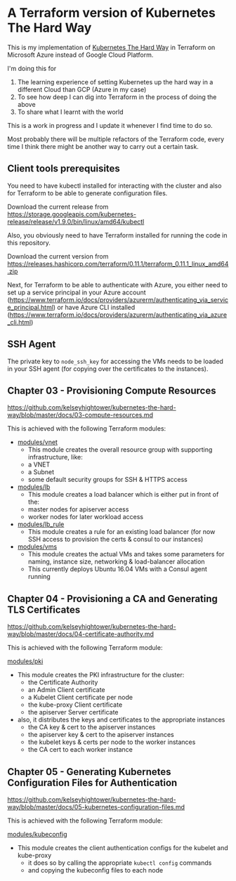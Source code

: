 # A Terraform version of Kubernetes The Hard Way

This is my implementation of [Kubernetes The Hard Way](https://github.com/kelseyhightower/kubernetes-the-hard-way) in Terraform on Microsoft Azure instead of Google Cloud Platform.

I'm doing this for 

1. The learning experience of setting Kubernetes up the hard way in a different Cloud than GCP (Azure in my case)
2. To see how deep I can dig into Terraform in the process of doing the above
3. To share what I learnt with the world

This is a work in progress and I update it whenever I find time to do so.

Most probably there will be multiple refactors of the Terraform code, every time I think there might be another way to carry out a certain task.

## Client tools prerequisites

You need to have kubectl installed for interacting with the cluster and also for Terraform to be able to generate configuration files.

Download the current release from https://storage.googleapis.com/kubernetes-release/release/v1.9.0/bin/linux/amd64/kubectl

Also, you obviously need to have Terraform installed for running the code in this repository.

Download the current version from https://releases.hashicorp.com/terraform/0.11.1/terraform_0.11.1_linux_amd64.zip

Next, for Terraform to be able to authenticate with Azure, you either need to set up a service principal in your Azure account (https://www.terraform.io/docs/providers/azurerm/authenticating_via_service_principal.html) or have Azure CLI installed (https://www.terraform.io/docs/providers/azurerm/authenticating_via_azure_cli.html)

## SSH Agent

The private key to `node_ssh_key` for accessing the VMs needs to be loaded in your SSH agent (for copying over the certificates to the instances).



## Chapter 03 - Provisioning Compute Resources

https://github.com/kelseyhightower/kubernetes-the-hard-way/blob/master/docs/03-compute-resources.md

This is achieved with the following Terraform modules:

- [modules/vnet](modules/vnet)
  - This module creates the overall resource group with supporting infrastructure, like:
  - a VNET
  - a Subnet
  - some default security groups for SSH & HTTPS access
- [modules/lb](modules/lb)
  - This module creates a load balancer which is either put in front of the: 
  - master nodes for apiserver access
  - worker nodes for later workload access
- [modules/lb_rule](modules/lb_rule)
  - This module creates a rule for an existing load balancer (for now SSH access to provision the certs & consul to our instances)
- [modules/vms](modules/vms)
  - This module creates the actual VMs and takes some parameters for naming, instance size, networking & load-balancer allocation
  - This currently deploys Ubuntu 16.04 VMs with a Consul agent running

## Chapter 04 - Provisioning a CA and Generating TLS Certificates

https://github.com/kelseyhightower/kubernetes-the-hard-way/blob/master/docs/04-certificate-authority.md

This is achieved with the following Terraform module:

[modules/pki](modules/pki)

- This module creates the PKI infrastructure for the cluster:
  - the Certificate Authority
  - an Admin Client certificate
  - a Kubelet Client certificate per node
  - the kube-proxy Client certificate
  - the apiserver Server certificate
- also, it distributes the keys and certificates to the appropriate instances
  - the CA key & cert to the apiserver instances
  - the apiserver key & cert to the apiserver instances
  - the kubelet keys & certs per node to the worker instances
  - the CA cert to each worker instance

## Chapter 05 - Generating Kubernetes Configuration Files for Authentication

https://github.com/kelseyhightower/kubernetes-the-hard-way/blob/master/docs/05-kubernetes-configuration-files.md

This is achieved with the following Terraform module:

[modules/kubeconfig](modules/kubeconfig)

- This module creates the client authentication configs for the kubelet and kube-proxy
  - it does so by calling the appropriate `kubectl config` commands 
  - and copying the kubeconfig files to each node